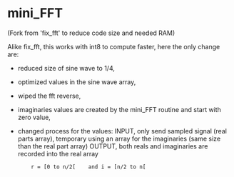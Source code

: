 # mini_FFT

(Fork from 'fix_fft' to reduce code size and needed RAM)

Alike fix_fft, this works with int8 to compute faster, here the only change are:
  - reduced size of sine wave to 1/4,
  - optimized values in the sine wave array,
  - wiped the fft reverse,
  - imaginaries values are created by the mini_FFT routine and start with zero value,
  - changed process for the values:
      INPUT, only send sampled signal (real parts array),
      temporary using an array for the imaginaries (same size than the real part array)
      OUTPUT, both reals and imaginaries are recorded into the real array
      
            r = [0 to n/2[    and i = [n/2 to n[
            
